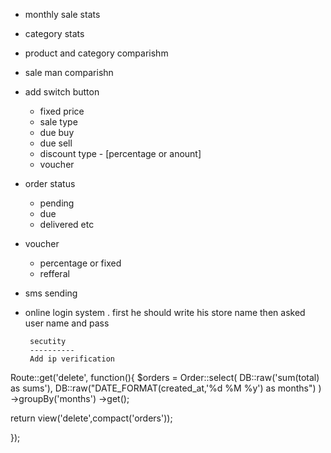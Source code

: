 

- monthly sale stats
- category stats
- product and category comparishm
- sale man comparishn
- add switch button  
   - fixed price 
   - sale type 
   - due buy 
   - due sell 
   - discount type - [percentage or anount]
   - voucher 
- order status 
   - pending 
   - due 
   - delivered etc
- voucher 
   - percentage or fixed
   - refferal 
- sms sending 
- online login system . first  he should write his store name then asked user name and pass 


       secutity 
       ----------
       Add ip verification
















Route::get('delete', function(){
   $orders = Order::select(
      DB::raw('sum(total) as sums'), 
      DB::raw("DATE_FORMAT(created_at,'%d %M %y') as months")
)
->groupBy('months')
->get();

return view('delete',compact('orders'));

});